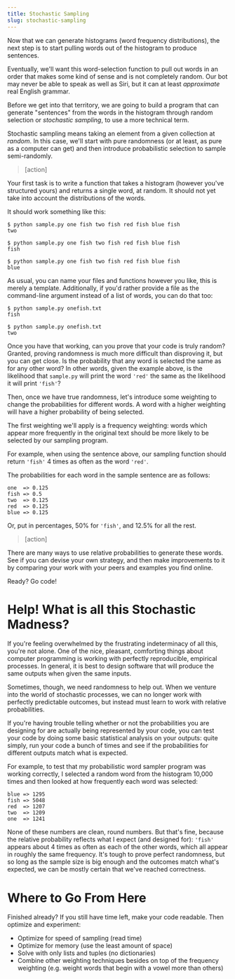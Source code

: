 ```yaml
---
title: Stochastic Sampling
slug: stochastic-sampling
---
```


Now that we can generate histograms (word frequency distributions), the next step is to start pulling words out of the histogram to produce sentences.

Eventually, we'll want this word-selection function to pull out words in an order that makes some kind of sense and is not completely random. Our bot may never be able to speak as well as Siri, but it can at least *approximate* real English grammar.

Before we get into that territory, we are going to build a program that can generate "sentences" from the words in the histogram through random selection or *stochastic sampling*, to use a more technical term.

Stochastic sampling means taking an element from a given collection at *random*. In this case, we'll start with pure randomness (or at least, as pure as a computer can get) and then introduce probabilistic selection to sample semi-randomly.

> [action]
>
Your first task is to write a function that takes a histogram (however you've structured yours) and returns a single word, at random. It should not yet take into account the distributions of the words.
>
It should work something like this:
>
	$ python sample.py one fish two fish red fish blue fish
	two
>
	$ python sample.py one fish two fish red fish blue fish
	fish
>
	$ python sample.py one fish two fish red fish blue fish
	blue
>
As usual, you can name your files and functions however you like, this is merely a template. Additionally, if you'd rather provide a file as the command-line argument instead of a list of words, you can do that too:
>
	$ python sample.py onefish.txt
	fish
>
	$ python sample.py onefish.txt
	two

Once you have that working, can you prove that your code is truly random? Granted, proving randomness is much more difficult than disproving it, but you can get close. Is the probability that any word is selected the same as for any other word? In other words, given the example above, is the likelihood that `sample.py` will print the word `'red'` the same as the likelihood it will print `'fish'`?

Then, once we have true randomness, let's introduce some weighting to change the probabilities for different words. A word with a higher weighting will have a higher probability of being selected.

The first weighting we'll apply is a frequency weighting: words which appear more frequently in the original text should be more likely to be selected by our sampling program.

For example, when using the sentence above, our sampling function should return `'fish'` 4 times as often as the word `'red'`.

The probabilities for each word in the sample sentence are as follows:

	one  => 0.125
	fish => 0.5
	two  => 0.125
	red  => 0.125
	blue => 0.125

Or, put in percentages, 50% for `'fish'`, and 12.5% for all the rest.

> [action]
>
There are many ways to use relative probabilities to generate these words. See if you can devise your own strategy, and then make improvements to it by comparing your work with your peers and examples you find online.
>
Ready? Go code!

Help! What is all this Stochastic Madness?
==
If you're feeling overwhelmed by the frustrating indeterminacy of all this, you're not alone. One of the nice, pleasant, comforting things about computer programming is working with perfectly reproducible, empirical processes. In general, it is best to design software that will produce the same outputs when given the same inputs.

Sometimes, though, we need randomness to help out. When we venture into the world of stochastic processes, we can no longer work with perfectly predictable outcomes, but instead must learn to work with relative probabilities.

If you're having trouble telling whether or not the probabilities you are designing for are actually being represented by your code, you can test your code by doing some basic statistical analysis on your outputs: quite simply, run your code a bunch of times and see if the probabilities for different outputs match what is expected.

For example, to test that my probabilistic word sampler program was working correctly, I selected a random word from the histogram 10,000 times and then looked at how frequently each word was selected:

	blue => 1295
	fish => 5048
	red  => 1207
	two  => 1209
	one  => 1241

None of these numbers are clean, round numbers. But that's fine, because the relative probability reflects what I expect (and designed for): `'fish'` appears about 4 times as often as each of the other words, which all appear in roughly the same frequency. It's tough to prove perfect randomness, but so long as the sample size is big enough and the outcomes match what's expected, we can be mostly certain that we've reached correctness.

Where to Go From Here
==
Finished already? If you still have time left, make your code readable. Then optimize and experiment:

- Optimize for speed of sampling (read time)
- Optimize for memory (use the least amount of space)
- Solve with only lists and tuples (no dictionaries)
- Combine other weighting techniques besides on top of the frequency weighting (e.g. weight words that begin with a vowel more than others)
